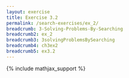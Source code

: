 ```yaml
---
layout: exercise
title: Exercise 3.2
permalink: /search-exercises/ex_2/
breadcrumb: 3-Solving-Problems-By-Searching
breadcrumb2: ex_2
breadcrumb3: 3solvingProblemsBySearching
breadcrumb4: ch3ex2
breadcrumb5: ex3.2
---
```


{% include mathjax_support %}

